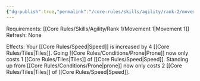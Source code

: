 ```yaml
---
{"dg-publish":true,"permalink":"/core-rules/skills/agility/rank-2/movement-2/"}
---
```


Requirements: [[Core Rules/Skills/Agility/Rank 1/Movement 1\|Movement 1]]
Refresh: None

Effects:
Your [[Core Rules/Speed\|Speed]] is increased by 4 [[Core Rules/Tiles\|Tiles]].
Going [[Core Rules/Conditions/Prone\|Prone]] now only costs 1 [[Core Rules/Tiles\|Tiles]] of [[Core Rules/Speed\|Speed]].
Standing up from [[Core Rules/Conditions/Prone\|prone]] now only costs 2 [[Core Rules/Tiles\|Tiles]] of [[Core Rules/Speed\|Speed]].